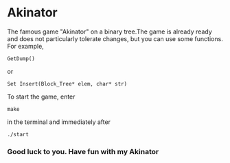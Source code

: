 # Akinator
The famous game "Akinator" on a binary tree.The game is already ready and does not particularly tolerate changes, but you can use some functions. For example,
```
GetDump()
```
or
```
Set Insert(Block_Tree* elem, char* str)
```
To start the game, enter 
```
make
```
in the terminal and immediately after 
```
./start
```
### Good luck to you. Have fun with my Akinator
